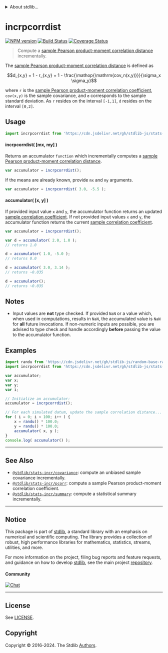 <!--

@license Apache-2.0

Copyright (c) 2018 The Stdlib Authors.

Licensed under the Apache License, Version 2.0 (the "License");
you may not use this file except in compliance with the License.
You may obtain a copy of the License at

   http://www.apache.org/licenses/LICENSE-2.0

Unless required by applicable law or agreed to in writing, software
distributed under the License is distributed on an "AS IS" BASIS,
WITHOUT WARRANTIES OR CONDITIONS OF ANY KIND, either express or implied.
See the License for the specific language governing permissions and
limitations under the License.

-->


<details>
  <summary>
    About stdlib...
  </summary>
  <p>We believe in a future in which the web is a preferred environment for numerical computation. To help realize this future, we've built stdlib. stdlib is a standard library, with an emphasis on numerical and scientific computation, written in JavaScript (and C) for execution in browsers and in Node.js.</p>
  <p>The library is fully decomposable, being architected in such a way that you can swap out and mix and match APIs and functionality to cater to your exact preferences and use cases.</p>
  <p>When you use stdlib, you can be absolutely certain that you are using the most thorough, rigorous, well-written, studied, documented, tested, measured, and high-quality code out there.</p>
  <p>To join us in bringing numerical computing to the web, get started by checking us out on <a href="https://github.com/stdlib-js/stdlib">GitHub</a>, and please consider <a href="https://opencollective.com/stdlib">financially supporting stdlib</a>. We greatly appreciate your continued support!</p>
</details>

# incrpcorrdist

[![NPM version][npm-image]][npm-url] [![Build Status][test-image]][test-url] [![Coverage Status][coverage-image]][coverage-url] <!-- [![dependencies][dependencies-image]][dependencies-url] -->

> Compute a [sample Pearson product-moment correlation distance][pearson-correlation] incrementally.

<section class="intro">

The [sample Pearson product-moment correlation distance][pearson-correlation] is defined as

<!-- <equation class="equation" label="eq:pearson_distance" align="center" raw="d_{x,y} = 1 - r_{x,y} = 1 - \frac{\operatorname{cov_n(x,y)}}{\sigma_x \sigma_y}" alt="Equation for the Pearson product-moment correlation distance."> -->

```math
d_{x,y} = 1 - r_{x,y} = 1 - \frac{\mathop{\mathrm{cov_n(x,y)}}}{\sigma_x \sigma_y}
```

<!-- <div class="equation" align="center" data-raw-text="d_{x,y} = 1 - r_{x,y} = 1 - \frac{\operatorname{cov_n(x,y)}}{\sigma_x \sigma_y}" data-equation="eq:pearson_distance">
    <img src="https://cdn.jsdelivr.net/gh/stdlib-js/stdlib@7e0a95722efd9c771b129597380c63dc6715508b/lib/node_modules/@stdlib/stats/incr/pcorrdist/docs/img/equation_pearson_distance.svg" alt="Equation for the Pearson product-moment correlation distance.">
    <br>
</div> -->

<!-- </equation> -->

where `r` is the [sample Pearson product-moment correlation coefficient][pearson-correlation], `cov(x,y)` is the sample covariance, and `σ` corresponds to the sample standard deviation. As `r` resides on the interval `[-1,1]`, `d` resides on the interval `[0,2]`.

</section>

<!-- /.intro -->



<section class="usage">

## Usage

```javascript
import incrpcorrdist from 'https://cdn.jsdelivr.net/gh/stdlib-js/stats-incr-pcorrdist@deno/mod.js';
```

#### incrpcorrdist( \[mx, my] )

Returns an accumulator `function` which incrementally computes a [sample Pearson product-moment correlation distance][pearson-correlation].

```javascript
var accumulator = incrpcorrdist();
```

If the means are already known, provide `mx` and `my` arguments.

```javascript
var accumulator = incrpcorrdist( 3.0, -5.5 );
```

#### accumulator( \[x, y] )

If provided input value `x` and `y`, the accumulator function returns an updated [sample correlation coefficient][pearson-correlation]. If not provided input values `x` and `y`, the accumulator function returns the current [sample correlation coefficient][pearson-correlation].

```javascript
var accumulator = incrpcorrdist();

var d = accumulator( 2.0, 1.0 );
// returns 1.0

d = accumulator( 1.0, -5.0 );
// returns 0.0

d = accumulator( 3.0, 3.14 );
// returns ~0.035

d = accumulator();
// returns ~0.035
```

</section>

<!-- /.usage -->

<section class="notes">

## Notes

-   Input values are **not** type checked. If provided `NaN` or a value which, when used in computations, results in `NaN`, the accumulated value is `NaN` for **all** future invocations. If non-numeric inputs are possible, you are advised to type check and handle accordingly **before** passing the value to the accumulator function.

</section>

<!-- /.notes -->

<section class="examples">

## Examples

<!-- eslint no-undef: "error" -->

```javascript
import randu from 'https://cdn.jsdelivr.net/gh/stdlib-js/random-base-randu@deno/mod.js';
import incrpcorrdist from 'https://cdn.jsdelivr.net/gh/stdlib-js/stats-incr-pcorrdist@deno/mod.js';

var accumulator;
var x;
var y;
var i;

// Initialize an accumulator:
accumulator = incrpcorrdist();

// For each simulated datum, update the sample correlation distance...
for ( i = 0; i < 100; i++ ) {
    x = randu() * 100.0;
    y = randu() * 100.0;
    accumulator( x, y );
}
console.log( accumulator() );
```

</section>

<!-- /.examples -->

<!-- Section for related `stdlib` packages. Do not manually edit this section, as it is automatically populated. -->

<section class="related">

* * *

## See Also

-   <span class="package-name">[`@stdlib/stats-incr/covariance`][@stdlib/stats/incr/covariance]</span><span class="delimiter">: </span><span class="description">compute an unbiased sample covariance incrementally.</span>
-   <span class="package-name">[`@stdlib/stats-incr/pcorr`][@stdlib/stats/incr/pcorr]</span><span class="delimiter">: </span><span class="description">compute a sample Pearson product-moment correlation coefficient.</span>
-   <span class="package-name">[`@stdlib/stats-incr/summary`][@stdlib/stats/incr/summary]</span><span class="delimiter">: </span><span class="description">compute a statistical summary incrementally.</span>

</section>

<!-- /.related -->

<!-- Section for all links. Make sure to keep an empty line after the `section` element and another before the `/section` close. -->


<section class="main-repo" >

* * *

## Notice

This package is part of [stdlib][stdlib], a standard library with an emphasis on numerical and scientific computing. The library provides a collection of robust, high performance libraries for mathematics, statistics, streams, utilities, and more.

For more information on the project, filing bug reports and feature requests, and guidance on how to develop [stdlib][stdlib], see the main project [repository][stdlib].

#### Community

[![Chat][chat-image]][chat-url]

---

## License

See [LICENSE][stdlib-license].


## Copyright

Copyright &copy; 2016-2024. The Stdlib [Authors][stdlib-authors].

</section>

<!-- /.stdlib -->

<!-- Section for all links. Make sure to keep an empty line after the `section` element and another before the `/section` close. -->

<section class="links">

[npm-image]: http://img.shields.io/npm/v/@stdlib/stats-incr-pcorrdist.svg
[npm-url]: https://npmjs.org/package/@stdlib/stats-incr-pcorrdist

[test-image]: https://github.com/stdlib-js/stats-incr-pcorrdist/actions/workflows/test.yml/badge.svg?branch=v0.2.2
[test-url]: https://github.com/stdlib-js/stats-incr-pcorrdist/actions/workflows/test.yml?query=branch:v0.2.2

[coverage-image]: https://img.shields.io/codecov/c/github/stdlib-js/stats-incr-pcorrdist/main.svg
[coverage-url]: https://codecov.io/github/stdlib-js/stats-incr-pcorrdist?branch=main

<!--

[dependencies-image]: https://img.shields.io/david/stdlib-js/stats-incr-pcorrdist.svg
[dependencies-url]: https://david-dm.org/stdlib-js/stats-incr-pcorrdist/main

-->

[chat-image]: https://img.shields.io/gitter/room/stdlib-js/stdlib.svg
[chat-url]: https://app.gitter.im/#/room/#stdlib-js_stdlib:gitter.im

[stdlib]: https://github.com/stdlib-js/stdlib

[stdlib-authors]: https://github.com/stdlib-js/stdlib/graphs/contributors

[umd]: https://github.com/umdjs/umd
[es-module]: https://developer.mozilla.org/en-US/docs/Web/JavaScript/Guide/Modules

[deno-url]: https://github.com/stdlib-js/stats-incr-pcorrdist/tree/deno
[deno-readme]: https://github.com/stdlib-js/stats-incr-pcorrdist/blob/deno/README.md
[umd-url]: https://github.com/stdlib-js/stats-incr-pcorrdist/tree/umd
[umd-readme]: https://github.com/stdlib-js/stats-incr-pcorrdist/blob/umd/README.md
[esm-url]: https://github.com/stdlib-js/stats-incr-pcorrdist/tree/esm
[esm-readme]: https://github.com/stdlib-js/stats-incr-pcorrdist/blob/esm/README.md
[branches-url]: https://github.com/stdlib-js/stats-incr-pcorrdist/blob/main/branches.md

[stdlib-license]: https://raw.githubusercontent.com/stdlib-js/stats-incr-pcorrdist/main/LICENSE

[pearson-correlation]: https://en.wikipedia.org/wiki/Pearson_correlation_coefficient

<!-- <related-links> -->

[@stdlib/stats/incr/covariance]: https://github.com/stdlib-js/stats-incr-covariance/tree/deno

[@stdlib/stats/incr/pcorr]: https://github.com/stdlib-js/stats-incr-pcorr/tree/deno

[@stdlib/stats/incr/summary]: https://github.com/stdlib-js/stats-incr-summary/tree/deno

<!-- </related-links> -->

</section>

<!-- /.links -->
